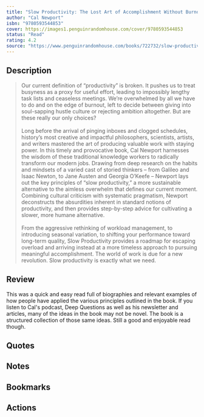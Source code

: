 ```yaml
---
title: "Slow Productivity: The Lost Art of Accomplishment Without Burnout"
author: "Cal Newport"
isbn: "9780593544853"
cover: https://images1.penguinrandomhouse.com/cover/9780593544853
status: "Read"
rating: 4.2
source: "https://www.penguinrandomhouse.com/books/722732/slow-productivity-by-cal-newport/"
---
```


## Description

> Our current definition of “productivity” is broken. It pushes us to treat busyness as a proxy for useful effort, leading to impossibly lengthy task lists and ceaseless meetings. We’re overwhelmed by all we have to do and on the edge of  burnout, left to decide between giving into soul-sapping hustle culture or rejecting ambition altogether. But are these really our only choices?  
> <br>
> Long before the arrival of pinging inboxes and clogged schedules, history’s most creative and impactful philosophers, scientists, artists, and writers mastered the art of producing valuable work with staying power. In this timely and provocative book, Cal Newport harnesses the wisdom of these traditional knowledge workers to radically transform our modern jobs. Drawing from deep research on the habits and mindsets of a varied cast of storied thinkers – from Galileo and Isaac Newton, to Jane Austen and Georgia O’Keefe – Newport lays out the key principles of “slow productivity,” a more sustainable alternative to the aimless overwhelm that defines our current moment. Combining cultural criticism with systematic pragmatism, Newport deconstructs the absurdities inherent in standard notions of productivity, and then provides step-by-step advice for cultivating a slower, more humane alternative.  
> <br>
> From the aggressive rethinking of workload management, to introducing seasonal variation, to shifting your performance toward long-term quality, Slow Productivity provides a roadmap for escaping overload and arriving instead at a more timeless approach to pursuing meaningful accomplishment. The world of work is due for a new revolution. Slow productivity is exactly what we need.

## Review

This was a quick and easy read full of biographies and relevant examples of how people have applied the various principles outlined in the book. If you listen to Cal's podcast, Deep Questions as well as his newsletter and articles, many of the ideas in the book may not be novel. The book is a structured collection of those same ideas. Still a good and enjoyable read though. 

## Quotes

## Notes

## Bookmarks

## Actions
